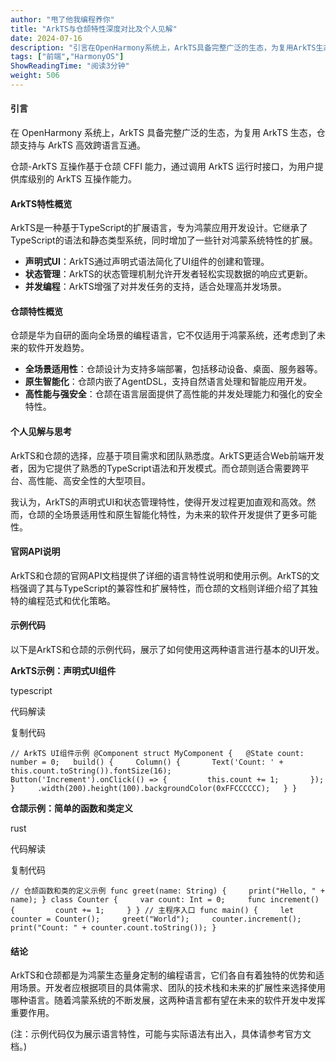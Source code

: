 ```yaml
---
author: "甩了他我编程养你"
title: "ArkTS与仓颉特性深度对比及个人见解"
date: 2024-07-16
description: "引言在OpenHarmony系统上，ArkTS具备完整广泛的生态，为复用ArkTS生态，仓颉支持与ArkTS高效跨语言互通。仓颉-ArkTS互操作基于仓颉CFFI能力，通过调用"
tags: ["前端","HarmonyOS"]
ShowReadingTime: "阅读3分钟"
weight: 506
---
```

#### 引言

在 OpenHarmony 系统上，ArkTS 具备完整广泛的生态，为复用 ArkTS 生态，仓颉支持与 ArkTS 高效跨语言互通。

仓颉-ArkTS 互操作基于仓颉 CFFI 能力，通过调用 ArkTS 运行时接口，为用户提供库级别的 ArkTS 互操作能力。

#### ArkTS特性概览

ArkTS是一种基于TypeScript的扩展语言，专为鸿蒙应用开发设计。它继承了TypeScript的语法和静态类型系统，同时增加了一些针对鸿蒙系统特性的扩展。

*   **声明式UI**：ArkTS通过声明式语法简化了UI组件的创建和管理。
*   **状态管理**：ArkTS的状态管理机制允许开发者轻松实现数据的响应式更新。
*   **并发编程**：ArkTS增强了对并发任务的支持，适合处理高并发场景。

#### 仓颉特性概览

仓颉是华为自研的面向全场景的编程语言，它不仅适用于鸿蒙系统，还考虑到了未来的软件开发趋势。

*   **全场景适用性**：仓颉设计为支持多端部署，包括移动设备、桌面、服务器等。
*   **原生智能化**：仓颉内嵌了AgentDSL，支持自然语言处理和智能应用开发。
*   **高性能与强安全**：仓颉在语言层面提供了高性能的并发处理能力和强化的安全特性。

#### 个人见解与思考

ArkTS和仓颉的选择，应基于项目需求和团队熟悉度。ArkTS更适合Web前端开发者，因为它提供了熟悉的TypeScript语法和开发模式。而仓颉则适合需要跨平台、高性能、高安全性的大型项目。

我认为，ArkTS的声明式UI和状态管理特性，使得开发过程更加直观和高效。然而，仓颉的全场景适用性和原生智能化特性，为未来的软件开发提供了更多可能性。

#### 官网API说明

ArkTS和仓颉的官网API文档提供了详细的语言特性说明和使用示例。ArkTS的文档强调了其与TypeScript的兼容性和扩展特性，而仓颉的文档则详细介绍了其独特的编程范式和优化策略。

#### 示例代码

以下是ArkTS和仓颉的示例代码，展示了如何使用这两种语言进行基本的UI开发。

**ArkTS示例：声明式UI组件**

typescript

 代码解读

复制代码

`// ArkTS UI组件示例 @Component struct MyComponent {   @State count: number = 0;   build() {     Column() {       Text('Count: ' + this.count.toString()).fontSize(16);       Button('Increment').onClick(() => {         this.count += 1;       });     }     .width(200).height(100).backgroundColor(0xFFCCCCCC);   } }`

**仓颉示例：简单的函数和类定义**

rust

 代码解读

复制代码

`// 仓颉函数和类的定义示例 func greet(name: String) {     print("Hello, " + name); } class Counter {     var count: Int = 0;     func increment() {         count += 1;     } } // 主程序入口 func main() {     let counter = Counter();     greet("World");     counter.increment();     print("Count: " + counter.count.toString()); }`

#### 结论

ArkTS和仓颉都是为鸿蒙生态量身定制的编程语言，它们各自有着独特的优势和适用场景。开发者应根据项目的具体需求、团队的技术栈和未来的扩展性来选择使用哪种语言。随着鸿蒙系统的不断发展，这两种语言都有望在未来的软件开发中发挥重要作用。

(注：示例代码仅为展示语言特性，可能与实际语法有出入，具体请参考官方文档。)